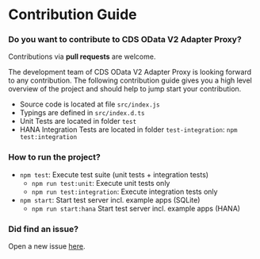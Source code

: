 # Contribution Guide

### Do you want to contribute to CDS OData V2 Adapter Proxy?

Contributions via **pull requests** are welcome.

The development team of CDS OData V2 Adapter Proxy is looking forward to any contribution.
The following contribution guide gives you a high level overview of the project and should help to jump start your contribution.

- Source code is located at file `src/index.js`
- Typings are defined in `src/index.d.ts`
- Unit Tests are located in folder `test`
- HANA Integration Tests are located in folder `test-integration`: `npm test:integration`

### How to run the project?

- `npm test`: Execute test suite (unit tests + integration tests)
  - `npm run test:unit`: Execute unit tests only
  - `npm run test:integration`: Execute integration tests only
- `npm start`: Start test server incl. example apps (SQLite)
  - `npm run start:hana` Start test server incl. example apps (HANA)

### Did find an issue?

Open a new issue [here](https://github.wdf.sap.corp/cds-community/cds-odata-v2-adapter-proxy/issues/new).
